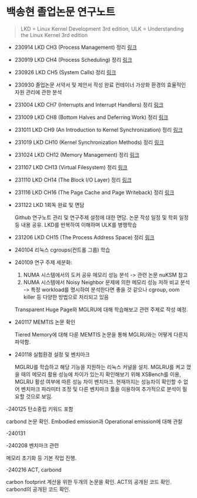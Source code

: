 # 백송현 졸업논문 연구노트

> LKD = Linux Kernel Development 3rd edition, ULK = Understanding the Linux Kernel 3rd edition

- 230914 LKD CH3 (Process Management) 정리 [링크](https://velog.io/@cmcm0012/%EB%A6%AC%EB%88%85%EC%8A%A4-3.-Process-Management)
- 230919 LKD CH4 (Process Scheduling) 정리 [링크](https://velog.io/@cmcm0012/%EB%A6%AC%EB%88%85%EC%8A%A4-4.-Process-Scheduling)
- 230926 LKD CH5 (System Calls) 정리 [링크](https://velog.io/@cmcm0012/%EB%A6%AC%EB%88%85%EC%8A%A4-5.-System-Calls)
- 230930 졸업논문 서약서 및 제안서 작성 완료
  컨테이너 가상화 환경의 효율적인 자원 관리에 관한 분석
- 231004 LKD CH7 (Interrupts and Interrupt Handlers) 정리 [링크](https://velog.io/@cmcm0012/%EB%A6%AC%EB%88%85%EC%8A%A4-7.-Interrupts-and-Interrupt-Handlers)
- 231009 LKD CH8 (Bottom Halves and Deferring Work) 정리 [링크](https://velog.io/@cmcm0012/%EB%A6%AC%EB%88%85%EC%8A%A4-8.-Bottom-Halves-and-Deferring-Work)
- 231011 LKD CH9 (An Introduction to Kernel Synchronization) 정리 [링크](https://velog.io/@cmcm0012/%EB%A6%AC%EB%88%85%EC%8A%A4-9.-An-Introduction-to-Kernel-Synchronization)
- 231019 LKD CH10 (Kernel Synchronization Methods) 정리 [링크](https://velog.io/@cmcm0012/%EB%A6%AC%EB%88%85%EC%8A%A4-10.-Kernel-Synchronization-Methods)
- 231024 LKD CH12 (Memory Management) 정리 [링크](https://velog.io/@cmcm0012/%EB%A6%AC%EB%88%85%EC%8A%A4-Ch12.-Memory-Management)
- 231107 LKD CH13 (Virtual Filesystem) 정리 [링크](https://velog.io/@cmcm0012/%EB%A6%AC%EB%88%85%EC%8A%A4-Ch13.-Virtual-Filesystem)
- 231110 LKD CH14 (The Block I/O Layer) 정리 [링크](https://velog.io/@cmcm0012/%EB%A6%AC%EB%88%85%EC%8A%A4-Ch14.-The-Block-IO-Layer)
- 231116 LKD CH16 (The Page Cache and Page Writeback) 정리 [링크](https://velog.io/@cmcm0012/%EB%A6%AC%EB%88%85%EC%8A%A4-Ch16.-The-Page-Cache-and-Page-Writeback)
- 231122 LKD 1회독 완료 및 면담

  Github 연구노트 관리 및 연구주제 설정에 대한 면담. 논문 작성 일정 및 학회 일정 등 내용 공유. LKD를 반복하여 이해하며 ULK를 병행학습

- 231206 LKD CH15 (The Process Address Space) 정리 [링크](https://velog.io/@cmcm0012/%EB%A6%AC%EB%88%85%EC%8A%A4-Ch15.-The-Process-Address-Space)

- 240104 리눅스 cgroups(컨트롤 그룹) 학습
- 240109 연구 주제 세분화:

  1. NUMA 시스템에서의 도커 공유 메모리 성능 분석 -> 관련 논문 nuKSM 참고
  2. NUMA 시스템에서 Noisy Neighbor 문제에 의한 메모리 성능 저하 비교 분석 -> 특정 workload를 명시하여 분석한다면 좋을 것 같으나 cgroup, oom killer 등 다양한 방법으로 처리되고 있음

  Transparent Huge Page와 MGLRU에 대해 학습해보고 관련 주제로 작성 예정.

- 240117 MEMTIS 논문 확인

  Tiered Memory에 대해 다룬 MEMTIS 논문을 통해 MGLRU와는 어떻게 다른지 파악함.

- 240118 실험환경 설정 및 벤치마크

  MGLRU를 학습하고 해당 기능을 지원하는 리눅스 커널을 설치. MGLRU를 켜고 껐을 때의 메모리 활용 성능에 차이가 있는지 확인해보기 위해 XSBench를 이용, MGLRU 활성 여부에 따른 성능 차이 벤치마크. 현재까지는 성능차이 확인할 수 없어 벤치마크 파라미터 조정 및 다른 벤치마크 툴을 이용하여 추가적으로 분석이 필요할 것으로 보임.

-240125 탄소중립 키워드 포함

  carbond 논문 확인. Embodied emission과 Operational emission에 대해 관찰

-240131 

-240208 벤치마크 관련

  메모리 초기화 등 기본 작업 진행. 

-240216 ACT, carbond

  carbon footprint 계산을 위한 두개의 논문을 확인. ACT의 공개된 코드 확인. carbond의 공개된 코드 확인.